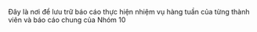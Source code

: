 Đây là nơi để lưu trữ báo cáo thực hiện nhiệm vụ hàng tuần của từng thành viên và báo cáo chung của Nhóm 10
